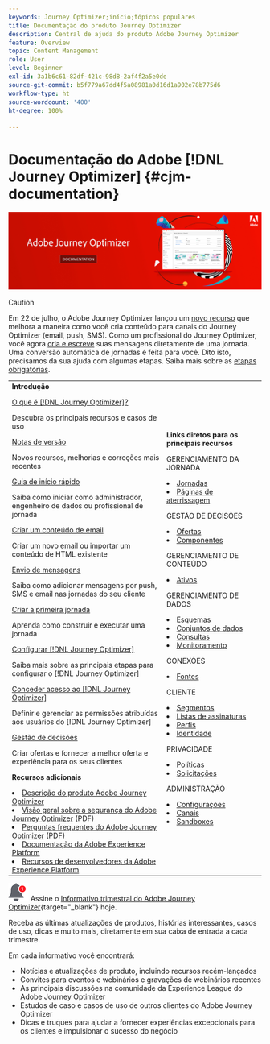 ```yaml
---
keywords: Journey Optimizer;início;tópicos populares
title: Documentação do produto Journey Optimizer
description: Central de ajuda do produto Adobe Journey Optimizer
feature: Overview
topic: Content Management
role: User
level: Beginner
exl-id: 3a1b6c61-82df-421c-98d8-2af4f2a5e0de
source-git-commit: b5f779a67dd4f5a08981a0d16d1a902e78b775d6
workflow-type: ht
source-wordcount: '400'
ht-degree: 100%

---
```


# Documentação do Adobe [!DNL Journey Optimizer] {#cjm-documentation}

![](using/assets/do-not-localize/banner-cjm.jpg)

>[!CAUTION]
>
>Em 22 de julho, o Adobe Journey Optimizer lançou um [novo recurso](using/rn/inline-messages.md) que melhora a maneira como você cria conteúdo para canais do Journey Optimizer (email, push, SMS). Como um profissional do Journey Optimizer, você agora [cria e escreve](using/messages/messages-in-journeys.md) suas mensagens diretamente de uma jornada. Uma conversão automática de jornadas é feita para você. Dito isto, precisamos da sua ajuda com algumas etapas. Saiba mais sobre as [etapas obrigatórias](using/rn/inline-messages-steps.md).

<table style="table-layout:fixed">
<tr>
  <td>
    <div><strong>Introdução</strong>
    </div>
    <p>
    <em></em>
    <p>
    <div>
      <a href="using/start/get-started.md">O que é [!DNL Journey Optimizer]?</a>
    </div>
    <p>Descubra os principais recursos e casos de uso
    <p>
    <div>
      <a href="using/rn/release-notes.md">Notas de versão</a>
    </div>
    <p>Novos recursos, melhorias e correções mais recentes
   <p>
    <div>
      <a href="using/start/quick-start.md">Guia de início rápido</a>
    </div>
    <p>
    Saiba como iniciar como administrador, engenheiro de dados ou profissional de jornada
    <p>
    <p>
    <div>
      <a href="using/design/design-emails.md">Criar um conteúdo de email</a>
    </div>
    <p>
    Criar um novo email ou importar um conteúdo de HTML existente
    <p>
    <div>
      <a href="using/messages/get-started-content.md">Envio de mensagens</a>
    </div>
    <p>Saiba como adicionar mensagens por push, SMS e email nas jornadas do seu cliente
    <p>
    <div>
    <a href="using/building-journeys/journeys-uc.md">Criar a primeira jornada</a>
    </div>
    <p>Aprenda como construir e executar uma jornada
    <p>
    <div>
    <a href="using/configuration/get-started-configuration.md">Configurar [!DNL Journey Optimizer]</a>
    </div>
    <p>Saiba mais sobre as principais etapas para configurar o [!DNL Journey Optimizer]
    <p>
    <div>
    <a href="using/administration/permissions-overview.md">Conceder acesso ao [!DNL Journey Optimizer]</a>
    </div>
    <p>Definir e gerenciar as permissões atribuídas aos usuários do [!DNL Journey Optimizer]
    <p>
    <div>
    <a href="using/offers/get-started/starting-offer-decisioning.md">Gestão de decisões</a>
    </div>
    <p>Criar ofertas e fornecer a melhor oferta e experiência para os seus clientes
    <p>
    <p>
    <div><strong>Recursos adicionais</strong>
    </div>
    <p>
    <p>
    <div>
    <li>
      <a href="https://helpx.adobe.com/br/legal/product-descriptions/adobe-campaign-managed-cloud-services.html" target="_blank">Descrição do produto Adobe Journey Optimizer</a>
    </li>
    </div>
    <div>
    <li>
      <a href="https://www.adobe.com/content/dam/cc/en/security/pdfs/AJO_SecurityOverview.pdf" target="_blank">Visão geral sobre a segurança do Adobe Journey Optimizer</a> (PDF)
    </li>
    </div>
    <div>
    <li>
      <a href="https://experienceleague.adobe.com/docs/journey-optimizer/assets/AJO-FAQ.pdf" target="_blank">Perguntas frequentes do Adobe Journey Optimizer</a> (PDF)
    </li>
    </div>
    <div>
    <li>
      <a href="https://experienceleague.adobe.com/docs/experience-platform/landing/home.html?lang=pt-BR" target="_blank">Documentação da Adobe Experience Platform </a>
    </li>
    </div>
    <div>
      <li>
      <a href="https://www.adobe.com/br/experience-platform/documentation-and-developer-resources.html" target="_blank">Recursos de desenvolvedores da Adobe Experience Platform</a>
    </li>
    </div>
  </td>
   <td>
   <div><strong>Links diretos para os principais recursos </strong>
    </div>
    <p>
    <em></em>
    <p>
    <p>GERENCIAMENTO DA JORNADA</p>
    <li>
      <a href="using/building-journeys/journey-gs.md">Jornadas</a>
    </li>
    <li>
      <a href="using/landing-pages/get-started-lp.md">Páginas de aterrissagem</a>
    </li>
    <p>
    <p>GESTÃO DE DECISÕES</p>
    <li>
      <a href="using/offers/get-started/starting-offer-decisioning.md">Ofertas</a>
    </li>
     <li>
      <a href="using/offers/offer-library/key-steps.md">Componentes</a>
    </li>
    <p>
    <p>GERENCIAMENTO DE CONTEÚDO</p>
    <li>
      <a href="using/design/assets-essentials.md">Ativos</a>
    </li>
    <p>
    <p>GERENCIAMENTO DE DADOS</p>
    <li>
      <a href="using/start/get-started-schemas.md">Esquemas</a>
    </li>
     <li>
      <a href="using/start/get-started-datasets.md">Conjuntos de dados</a>
    </li>
        <li>
      <a href="using/start/get-started-queries.md">Consultas</a>
    </li>
     <li>
      <a href="https://experienceleague.adobe.com/docs/experience-platform/ingestion/quality/monitor-data-ingestion.html?lang=pt-BR" target="_blank">Monitoramento</a>
    </li>
    <p>
    <p>CONEXÕES</p>
    <li>
      <a href="using/start/get-started-sources.md">Fontes</a>
    </li>
    <p>
    <p>CLIENTE</p>
    <li>
      <a href="using/segment/about-segments.md">Segmentos</a>
    </li>
    </li>
    <li>
      <a href="using/landing-pages/subscription-list.md">Listas de assinaturas</a>
    </li>     
    <li>
      <a href="using/segment/get-started-profiles.md">Perfis</a>
    </li>
    <li>
      <a href="using/segment/get-started-identity.md">Identidade</a>
    </li>
    <p>
    <p>PRIVACIDADE</p>
    <li>
      <a href="https://experienceleague.adobe.com/docs/experience-platform/privacy/home.html?lang=pt-BR" target="_blank">Políticas</a>
    </li>
    <li>
      <a href="https://experienceleague.adobe.com/docs/experience-platform/privacy/ui/user-guide.html?lang=pt-BR"target="_blank">Solicitações</a>
    </li>
    <p>
    <p>ADMINISTRAÇÃO</p>
    <li>
      <a href="using/configuration/about-data-sources-events-actions.md">Configurações </a>
    </li>
    <li>
      <a href="using/configuration/get-started-configuration.md">Canais</a>
    </li>
     <li>
      <a href="using/administration/sandboxes.md">Sandboxes</a>
    </li>
  </td>
</tr>
</table>


![Informativo](using/assets/do-not-localize/nl-icon.png) Assine o [Informativo trimestral do Adobe Journey Optimizer](https://www.adobe.com/subscription/Adobe_Journey_Optimizer_NL.html){target=&quot;_blank&quot;} hoje.

Receba as últimas atualizações de produtos, histórias interessantes, casos de uso, dicas e muito mais, diretamente em sua caixa de entrada a cada trimestre.

Em cada informativo você encontrará:
* Notícias e atualizações de produto, incluindo recursos recém-lançados
* Convites para eventos e webinários e gravações de webinários recentes
* As principais discussões na comunidade da Experience League do Adobe Journey Optimizer
* Estudos de caso e casos de uso de outros clientes do Adobe Journey Optimizer
* Dicas e truques para ajudar a fornecer experiências excepcionais para os clientes e impulsionar o sucesso do negócio